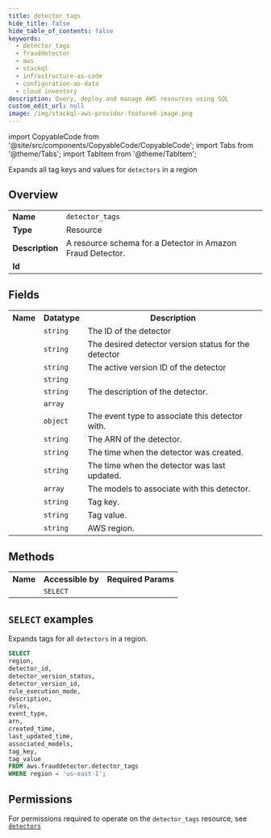 ```yaml
---
title: detector_tags
hide_title: false
hide_table_of_contents: false
keywords:
  - detector_tags
  - frauddetector
  - aws
  - stackql
  - infrastructure-as-code
  - configuration-as-data
  - cloud inventory
description: Query, deploy and manage AWS resources using SQL
custom_edit_url: null
image: /img/stackql-aws-provider-featured-image.png
---
```


import CopyableCode from '@site/src/components/CopyableCode/CopyableCode';
import Tabs from '@theme/Tabs';
import TabItem from '@theme/TabItem';

Expands all tag keys and values for <code>detectors</code> in a region

## Overview
<table>
<tbody>
<tr><td><b>Name</b></td><td><code>detector_tags</code></td></tr>
<tr><td><b>Type</b></td><td>Resource</td></tr>
<tr><td><b>Description</b></td><td>A resource schema for a Detector in Amazon Fraud Detector.</td></tr>
<tr><td><b>Id</b></td><td><CopyableCode code="aws.frauddetector.detector_tags" /></td></tr>
</tbody>
</table>

## Fields
<table>
<tbody>
<tr><th>Name</th><th>Datatype</th><th>Description</th></tr><tr><td><CopyableCode code="detector_id" /></td><td><code>string</code></td><td>The ID of the detector</td></tr>
<tr><td><CopyableCode code="detector_version_status" /></td><td><code>string</code></td><td>The desired detector version status for the detector</td></tr>
<tr><td><CopyableCode code="detector_version_id" /></td><td><code>string</code></td><td>The active version ID of the detector</td></tr>
<tr><td><CopyableCode code="rule_execution_mode" /></td><td><code>string</code></td><td></td></tr>
<tr><td><CopyableCode code="description" /></td><td><code>string</code></td><td>The description of the detector.</td></tr>
<tr><td><CopyableCode code="rules" /></td><td><code>array</code></td><td></td></tr>
<tr><td><CopyableCode code="event_type" /></td><td><code>object</code></td><td>The event type to associate this detector with.</td></tr>
<tr><td><CopyableCode code="arn" /></td><td><code>string</code></td><td>The ARN of the detector.</td></tr>
<tr><td><CopyableCode code="created_time" /></td><td><code>string</code></td><td>The time when the detector was created.</td></tr>
<tr><td><CopyableCode code="last_updated_time" /></td><td><code>string</code></td><td>The time when the detector was last updated.</td></tr>
<tr><td><CopyableCode code="associated_models" /></td><td><code>array</code></td><td>The models to associate with this detector.</td></tr>
<tr><td><CopyableCode code="tag_key" /></td><td><code>string</code></td><td>Tag key.</td></tr>
<tr><td><CopyableCode code="tag_value" /></td><td><code>string</code></td><td>Tag value.</td></tr>
<tr><td><CopyableCode code="region" /></td><td><code>string</code></td><td>AWS region.</td></tr>
</tbody>
</table>

## Methods

<table>
<tbody>
  <tr>
    <th>Name</th>
    <th>Accessible by</th>
    <th>Required Params</th>
  </tr>
  <tr>
    <td><CopyableCode code="list_resources" /></td>
    <td><code>SELECT</code></td>
    <td><CopyableCode code="region" /></td>
  </tr>
</tbody>
</table>

## `SELECT` examples
Expands tags for all <code>detectors</code> in a region.
```sql
SELECT
region,
detector_id,
detector_version_status,
detector_version_id,
rule_execution_mode,
description,
rules,
event_type,
arn,
created_time,
last_updated_time,
associated_models,
tag_key,
tag_value
FROM aws.frauddetector.detector_tags
WHERE region = 'us-east-1';
```


## Permissions

For permissions required to operate on the <code>detector_tags</code> resource, see <a href="/services/frauddetector/detectors/#permissions"><code>detectors</code></a>

